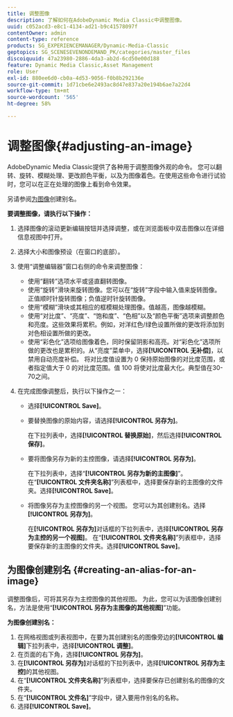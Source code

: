 ```yaml
---
title: 调整图像
description: 了解如何在AdobeDynamic Media Classic中调整图像。
uuid: c052acd3-e8c1-4134-ad21-b9c41578097f
contentOwner: admin
content-type: reference
products: SG_EXPERIENCEMANAGER/Dynamic-Media-Classic
geptopics: SG_SCENESEVENONDEMAND_PK/categories/master_files
discoiquuid: 47a23980-2886-4da3-ab2d-6cd50e00d188
feature: Dynamic Media Classic,Asset Management
role: User
exl-id: 880ee6d0-cb0a-4d53-9056-f0b8b292136e
source-git-commit: 1d71cbe6e2493ac8d47e837a20e194b6ae7a22d4
workflow-type: tm+mt
source-wordcount: '565'
ht-degree: 58%

---
```


# 调整图像{#adjusting-an-image}

AdobeDynamic Media Classic提供了各种用于调整图像外观的命令。 您可以翻转、旋转、模糊处理、更改颜色平衡，以及为图像着色。在使用这些命令进行试验时，您可以在正在处理的图像上看到命令效果。

另请参阅[为图像](adjusting-image.md#creating_an_alias_for_an_image)创建别名。

**要调整图像，请执行以下操作：**

1. 选择图像的滚动更新编辑按钮并选择调整，或在浏览面板中双击图像以在详细信息视图中打开。
1. 选择大小和图像预设（在窗口的底部）。
1. 使用“调整编辑器”窗口右侧的命令来调整图像：

   * 使用“翻转”选项水平或竖直翻转图像。
   * 使用“旋转”滑块来旋转图像。您可以在“旋转”字段中输入值来旋转图像。正值顺时针旋转图像；负值逆时针旋转图像。
   * 使用“模糊”滑块或其相应的框模糊处理图像。值越高，图像越模糊。
   * 使用“对比度”、“亮度”、“饱和度”、“色相”以及“颜色平衡”选项来调整颜色和亮度。这些效果将累积。例如，对洋红色/绿色设置所做的更改将添加到对色相设置所做的更改。
   * 使用“彩色化”选项给图像着色，同时保留阴影和高亮。对“彩色化”选项所做的更改也是累积的。从“亮度”菜单中，选择&#x200B;**[!UICONTROL 无补偿]**，以禁用自动亮度补偿。 将对比度值设置为 0 保持原始图像的对比度范围，或者指定值大于 0 的对比度范围。值 100 将使对比度最大化。典型值在30-70之间。

1. 在完成图像调整后，执行以下操作之一：

   * 选择&#x200B;**[!UICONTROL Save]**。

   * 要替换图像的原始内容，请选择&#x200B;**[!UICONTROL 另存为]**。

      在下拉列表中，选择&#x200B;**[!UICONTROL 替换原始]**，然后选择&#x200B;**[!UICONTROL 保存]**。

   * 要将图像另存为新的主控图像，请选择&#x200B;**[!UICONTROL 另存为]**。

      在下拉列表中，选择“**[!UICONTROL 另存为新的主图像]**”。在“**[!UICONTROL 文件夹名称]**”列表框中，选择要保存新的主图像的文件夹。选择&#x200B;**[!UICONTROL Save]**。

   * 将图像另存为主控图像的另一个视图。 您可以为其创建别名。选择&#x200B;**[!UICONTROL 另存为]**。

      在&#x200B;**[!UICONTROL 另存为]**&#x200B;对话框的下拉列表中，选择&#x200B;**[!UICONTROL 另存为主控的另一个视图]**。
在“**[!UICONTROL 文件夹名称]**”列表框中，选择要保存新的主图像的文件夹。选择&#x200B;**[!UICONTROL Save]**。

## 为图像创建别名 {#creating-an-alias-for-an-image}

调整图像后，可将其另存为主控图像的其他视图。 为此，您可以为该图像创建别名，方法是使用“**[!UICONTROL 另存为主图像的其他视图]**”功能。

**为图像创建别名：**

1. 在网格视图或列表视图中，在要为其创建别名的图像旁边的&#x200B;**[!UICONTROL 编辑]**&#x200B;下拉列表中，选择&#x200B;**[!UICONTROL 调整]**。
1. 在页面的右下角，选择&#x200B;**[!UICONTROL 另存为]**。
1. 在&#x200B;**[!UICONTROL 另存为]**&#x200B;对话框的下拉列表中，选择&#x200B;**[!UICONTROL 另存为主控]**&#x200B;的其他视图。
1. 在“**[!UICONTROL 文件夹名称]**”列表框中，选择要保存已创建别名的图像的文件夹。
1. 在“**[!UICONTROL 文件名]**”字段中，键入要用作别名的名称。
1. 选择&#x200B;**[!UICONTROL Save]**。
